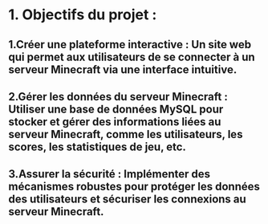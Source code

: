 # 1. Objectifs du projet :
## 1.Créer une plateforme interactive : Un site web qui permet aux utilisateurs de se connecter à un serveur Minecraft via une interface intuitive.
## 2.Gérer les données du serveur Minecraft : Utiliser une base de données MySQL pour stocker et gérer des informations liées au serveur Minecraft, comme les utilisateurs, les scores, les statistiques de jeu, etc.
## 3.Assurer la sécurité : Implémenter des mécanismes robustes pour protéger les données des utilisateurs et sécuriser les connexions au serveur Minecraft.

